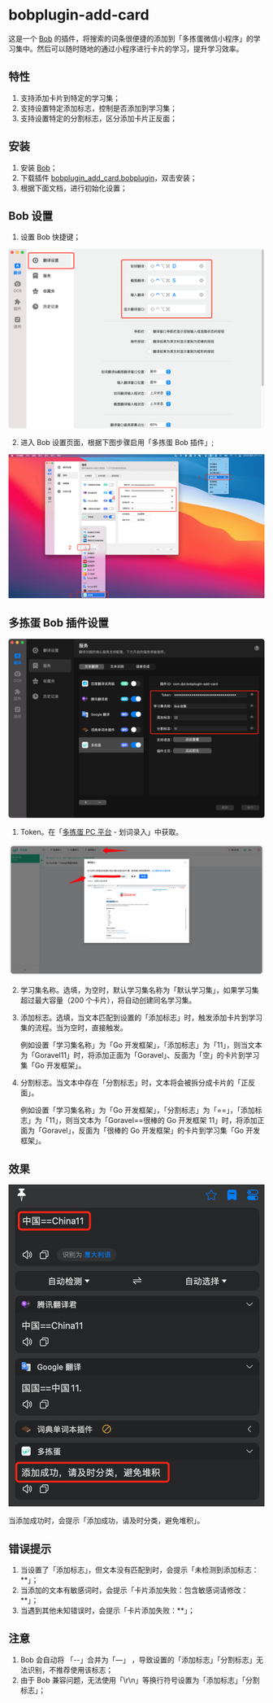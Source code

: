 # bobplugin-add-card

这是一个 [Bob](https://github.com/ripperhe/Bob) 的插件，将搜索的词条很便捷的添加到「多拣蛋微信小程序」的学习集中。然后可以随时随地的通过小程序进行卡片的学习，提升学习效率。

## 特性

1. 支持添加卡片到特定的学习集；
2. 支持设置特定添加标志，控制是否添加到学习集；
3. 支持设置特定的分割标志，区分添加卡片正反面；

## 安装

1. 安装 [Bob](https://github.com/ripperhe/Bob)；
2. 下载插件 [bobplugin_add_card.bobplugin](https://github.com/duo-jian-dan/bobplugin-add-card/releases/download/1.0.1/bobplugin-add-card.bobplugin)，双击安装；
3. 根据下面文档，进行初始化设置；

## Bob 设置

1. 设置 Bob 快捷键；

![](./images/1.png)

2. 进入 Bob 设置页面，根据下图步骤启用「多拣蛋 Bob 插件」;

![](./images/2.png)

## 多拣蛋 Bob 插件设置

![](./images/3.png)

1. Token。在「[多拣蛋 PC 平台](https://djd.eleduck.com) - 划词录入」中获取。

![](./images/4.png)

2. 学习集名称。选填，为空时，默认学习集名称为「默认学习集」，如果学习集超过最大容量（200 个卡片），将自动创建同名学习集。

3. 添加标志。选填，当文本匹配到设置的「添加标志」时，触发添加卡片到学习集的流程。当为空时，直接触发。

   例如设置「学习集名称」为「Go 开发框架」，「添加标志」为「11」，则当文本为「Goravel11」时，将添加正面为「Goravel」、反面为「空」的卡片到学习集「Go 开发框架」。

4. 分割标志。当文本中存在「分割标志」时，文本将会被拆分成卡片的「正反面」。

   例如设置「学习集名称」为「Go 开发框架」，「分割标志」为「==」，「添加标志」为「11」，则当文本为「Goravel==很棒的 Go 开发框架 11」时，将添加正面为「Goravel」，反面为「很棒的 Go 开发框架」的卡片到学习集「Go 开发框架」。

## 效果

![](./images/5.png)

当添加成功时，会提示「添加成功，请及时分类，避免堆积」。

## 错误提示

1. 当设置了「添加标志」，但文本没有匹配到时，会提示「未检测到添加标志：\*\*」；
2. 当添加的文本有敏感词时，会提示「卡片添加失败：包含敏感词请修改：\*\*」；
3. 当遇到其他未知错误时，会提示「卡片添加失败：\*\*」；

## 注意

1. Bob 会自动将 「--」合并为「—」 ，导致设置的「添加标志」「分割标志」无法识别，不推荐使用该标志；
2. 由于 Bob 兼容问题，无法使用「\r\n」等换行符号设置为「添加标志」「分割标志」；
